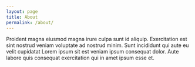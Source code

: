 ```yaml
---
layout: page
title: About
permalink: /about/
---
```


Proident magna eiusmod magna irure culpa sunt id aliquip. Exercitation est sint nostrud veniam voluptate ad nostrud minim. Sunt incididunt qui aute eu velit cupidatat Lorem ipsum sit est veniam ipsum consequat dolor. Aute labore quis consequat exercitation qui in amet ipsum esse et.
